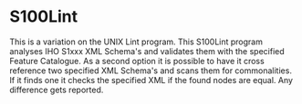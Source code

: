 # S100Lint
This is a variation on the UNIX Lint program. This S100Lint program analyses IHO S1xxx XML Schema's and 
validates them with the specified Feature Catalogue. As a second option it is possible to have it cross 
reference two specified XML Schema's and scans them for commonalities. If it finds one it checks the 
specified XML if the found nodes are equal. Any difference gets reported. 
